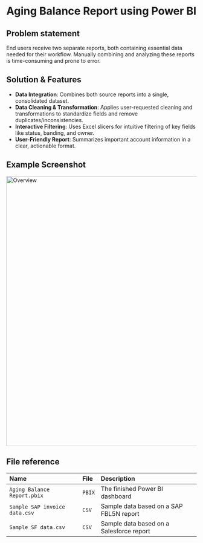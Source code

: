 # Aging Balance Report using Power BI

## Problem statement

End users receive two separate reports, both containing essential data needed for their workflow. 
Manually combining and analyzing these reports is time-consuming and prone to error.

## Solution & Features

- **Data Integration**: Combines both source reports into a single, consolidated dataset.
- **Data Cleaning & Transformation**: Applies user-requested cleaning and transformations to standardize fields and remove duplicates/inconsistencies.
- **Interactive Filtering**: Uses Excel slicers for intuitive filtering of key fields like status, banding, and owner.
- **User-Friendly Report**: Summarizes important account information in a clear, actionable format.

## Example Screenshot
<img width="1274" height="714" alt="Overview" src="https://github.com/user-attachments/assets/4b8f738c-509e-4dcd-a5ef-92256653172b" />

## File reference

| Name | File     | Description                       |
| :-------- | :------- | :-------------------------------- |
| `Aging Balance Report.pbix`      | `PBIX` | The finished Power BI dashboard |
| `Sample SAP invoice data.csv`      | `CSV` | Sample data based on a SAP FBL5N report |
| `Sample SF data.csv`      | `CSV` | Sample data based on a Salesforce report |



